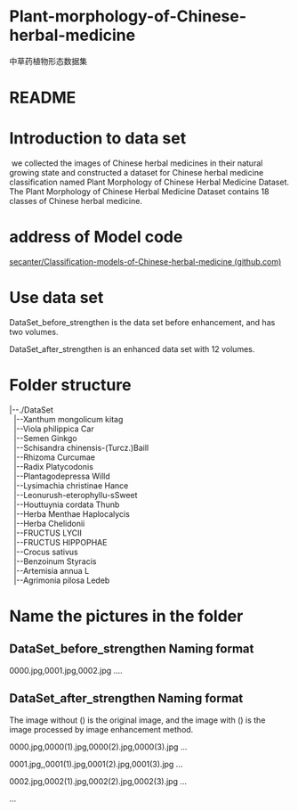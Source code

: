 # Plant-morphology-of-Chinese-herbal-medicine
中草药植物形态数据集
# README

# Introduction to data set

​		we collected the images of Chinese herbal medicines in their natural growing state and constructed a dataset for Chinese herbal medicine classification named Plant Morphology of Chinese Herbal Medicine Dataset. The Plant Morphology of Chinese Herbal Medicine Dataset contains 18 classes of Chinese herbal medicine.

# address of Model code 

[secanter/Classification-models-of-Chinese-herbal-medicine (github.com)](https://github.com/secanter/Classification-models-of-Chinese-herbal-medicine)

# Use data set

DataSet_before_strengthen is the data set before enhancement, and has two volumes.

DataSet_after_strengthen is an enhanced data set with 12 volumes.

# Folder structure

|--./DataSet</br>
&nbsp;   |--Xanthum mongolicum kitag</br>
&nbsp;   |--Viola philippica Car</br>
&nbsp;   |--Semen Ginkgo</br>
&nbsp;   |--Schisandra chinensis-(Turcz.)Baill</br>
&nbsp;   |--Rhizoma Curcumae</br>
&nbsp;   |--Radix Platycodonis</br>
&nbsp;   |--Plantagodepressa Willd</br>
&nbsp;   |--Lysimachia christinae Hance</br>
&nbsp;   |--Leonurush-eterophyllu-sSweet</br>
&nbsp;   |--Houttuynia cordata Thunb</br>
&nbsp;   |--Herba Menthae Haplocalycis</br>
&nbsp;   |--Herba Chelidonii</br>
&nbsp;   |--FRUCTUS LYCII</br>
&nbsp;   |--FRUCTUS HIPPOPHAE</br>
&nbsp;   |--Crocus sativus</br>
&nbsp;   |--Benzoinum Styracis</br>
&nbsp;   |--Artemisia annua L</br>
&nbsp;   |--Agrimonia pilosa Ledeb</br>



# Name the pictures in the folder

## DataSet_before_strengthen Naming format

0000.jpg,0001.jpg,0002.jpg ....

## DataSet_after_strengthen Naming format

The image without () is the original image, and the image with () is the image processed by image enhancement method.

0000.jpg,0000(1).jpg,0000(2).jpg,0000(3).jpg ...

0001.jpg,,0001(1).jpg,0001(2).jpg,0001(3).jpg ...

0002.jpg,0002(1).jpg,0002(2).jpg,0002(3).jpg ...

...

